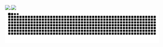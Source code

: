 <!--
**dralee/dralee** is a ✨ _special_ ✨ repository because its `README.md` (this file) appears on your GitHub profile.

Here are some ideas to get you started:

- 🔭 I’m currently working on ...
- 🌱 I’m currently learning ...
- 👯 I’m looking to collaborate on ...
- 🤔 I’m looking for help with ...
- 💬 Ask me about ...
- 📫 How to reach me: ...
- 😄 Pronouns: ...
- ⚡ Fun fact: ...
-->
<!-- ![Anurag's GitHub stats](https://github-readme-stats.vercel.app/api?username=dralee&show_icons=true&theme=radical)

[![Top Langs](https://github-readme-stats.vercel.app/api/top-langs/?username=dralee&layout=pie)](https://github.com/anuraghazra/github-readme-stats)

[![Harlok's WakaTime stats](https://github-readme-stats.vercel.app/api/wakatime?username=dralee)](https://github.com/anuraghazra/github-readme-stats)
-->
<a href="https://github.com/dralee">
  <img height=200 align="center" src="https://github-readme-stats.vercel.app/api?username=dralee&show_icons=true&theme=radical" />
</a>
<a href="https://github.com/dralee">
  <img height=200 align="center" src="https://github-readme-stats.vercel.app/api/top-langs?username=dralee&layout=compact&langs_count=8&card_width=320" />
</a>

<picture>
  <source
    media="(prefers-color-scheme: dark)"
    srcset="https://raw.githubusercontent.com/dralee/dralee/out/github-contribution-grid-snake-dark.svg"
  />
  <source
    media="(prefers-color-scheme: light)"
    srcset="https://raw.githubusercontent.com/dralee/dralee/out/github-contribution-grid-snake.svg"
  />
  <img
    alt="github contribution grid snake animation"
    src="https://raw.githubusercontent.com/dralee/dralee/out/github-contribution-grid-snake.svg"
  />
</picture>
